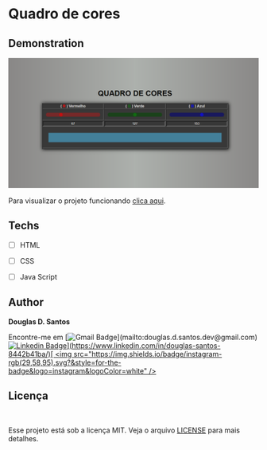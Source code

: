 # Quadro de cores

## Demonstration
<img src="./assets/demonstration.png">

Para visualizar o projeto funcionando [clica aqui](https://douglassantos-code.github.io/quadro-cores/).

## Techs

* [ ] HTML
* [ ] CSS
* [ ] Java Script


## Author

**Douglas D. Santos**

Encontre-me em [![Gmail Badge](https://img.shields.io/badge/gmail-rgb(29,58,95)?&style=for-the-badge&logo=gmail&logoColor=white)](mailto:douglas.d.santos.dev@gmail.com) [![Linkedin Badge](https://img.shields.io/badge/linkedin-rgb(29,58,95).svg?&style=for-the-badge&logo=linkedin&logoColor=white)](https://www.linkedin.com/in/douglas-santos-8442b41ba/)[ <img src="https://img.shields.io/badge/instagram-rgb(29,58,95).svg?&style=for-the-badge&logo=instagram&logoColor=white" />](https://www.instagram.com/douglas_.1993/)

## Licença

<br>

Esse projeto está sob a licença MIT. Veja o arquivo [LICENSE](https://github.com/DouglasSantos-code/quadro-cores/blob/main/LICENSE) para mais detalhes.